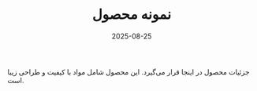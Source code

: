 ﻿---
title: "نمونه محصول"
date: 2025-08-25
description: "این یک نمونه محصول جواهری است که با کیفیت بالا ساخته شده."
image: "https://picsum.photos/400/300?random=999"
gallery: []
price: 100000
category: "جواهرات"
in_stock: true
featured: false
instagram_post: ""
instagram_id: ""
instagram_account: ""
---
جزئیات محصول در اینجا قرار می‌گیرد. این محصول شامل مواد با کیفیت و طراحی زیبا است.
